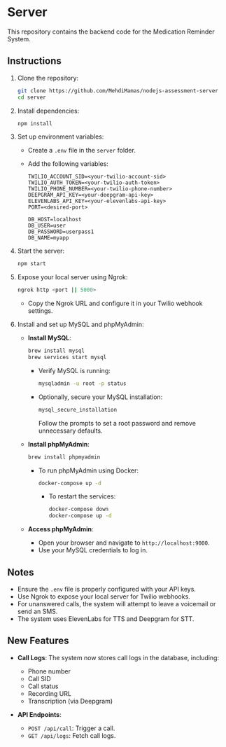 # Server

This repository contains the backend code for the Medication Reminder System.

## Instructions

1. Clone the repository:

   ```bash
   git clone https://github.com/MehdiMamas/nodejs-assessment-server
   cd server
   ```

2. Install dependencies:

   ```bash
   npm install
   ```

3. Set up environment variables:

   - Create a `.env` file in the `server` folder.
   - Add the following variables:

     ```
     TWILIO_ACCOUNT_SID=<your-twilio-account-sid>
     TWILIO_AUTH_TOKEN=<your-twilio-auth-token>
     TWILIO_PHONE_NUMBER=<your-twilio-phone-number>
     DEEPGRAM_API_KEY=<your-deepgram-api-key>
     ELEVENLABS_API_KEY=<your-elevenlabs-api-key>
     PORT=<desired-port>

     DB_HOST=localhost
     DB_USER=user
     DB_PASSWORD=userpass1
     DB_NAME=myapp
     ```

4. Start the server:

   ```bash
   npm start
   ```

5. Expose your local server using Ngrok:

   ```bash
   ngrok http <port || 5000>
   ```

   - Copy the Ngrok URL and configure it in your Twilio webhook settings.

6. Install and set up MySQL and phpMyAdmin:

   - **Install MySQL**:

     ```bash
     brew install mysql
     brew services start mysql
     ```

     - Verify MySQL is running:
       ```bash
       mysqladmin -u root -p status
       ```
     - Optionally, secure your MySQL installation:
       ```bash
       mysql_secure_installation
       ```
       Follow the prompts to set a root password and remove unnecessary defaults.

   - **Install phpMyAdmin**:

     ```bash
     brew install phpmyadmin
     ```

     - To run phpMyAdmin using Docker:
       ```bash
       docker-compose up -d
       ```
       - To restart the services:
         ```bash
         docker-compose down
         docker-compose up -d
         ```

   - **Access phpMyAdmin**:
     - Open your browser and navigate to `http://localhost:9000`.
     - Use your MySQL credentials to log in.

## Notes

- Ensure the `.env` file is properly configured with your API keys.
- Use Ngrok to expose your local server for Twilio webhooks.
- For unanswered calls, the system will attempt to leave a voicemail or send an SMS.
- The system uses ElevenLabs for TTS and Deepgram for STT.

## New Features

- **Call Logs**: The system now stores call logs in the database, including:

  - Phone number
  - Call SID
  - Call status
  - Recording URL
  - Transcription (via Deepgram)

- **API Endpoints**:
  - `POST /api/call`: Trigger a call.
  - `GET /api/logs`: Fetch call logs.
